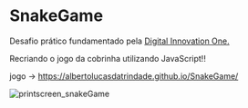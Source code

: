 # SnakeGame
Desafio prático fundamentado pela [Digital Innovation One.](https://digitalinnovation.one/)  
  
Recriando o jogo da cobrinha utilizando JavaScript!!

jogo -> https://albertolucasdatrindade.github.io/SnakeGame/

![printscreen_snakeGame](https://user-images.githubusercontent.com/38790522/85649039-7f856200-b678-11ea-91e2-ee64d3c48a43.png)


